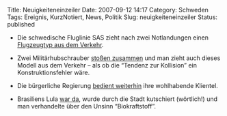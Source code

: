 Title: Neuigkeiteneinzeiler
Date: 2007-09-12 14:17
Category: Schweden
Tags: Ereignis, KurzNotiert, News, Politik
Slug: neuigkeiteneinzeiler
Status: published

-   Die schwedische Fluglinie SAS zieht nach zwei Notlandungen einen
    [Flugzeugtyp aus dem
    Verkehr](http://www.sr.se/cgi-bin/international/nyhetssidor/artikel.asp?nyheter=1&programid=2108&Artikel=1592780).
-   Zwei Militärhubschrauber [stoßen
    zusammen](http://www.sr.se/cgi-bin/international/nyhetssidor/artikel.asp?nyheter=1&programid=2108&Artikel=1592716)
    und man zieht auch dieses Modell aus dem Verkehr – als ob die
    “Tendenz zur Kollision” ein Konstruktionsfehler wäre.
-   Die bürgerliche Regierung [bedient
    weiterhin](http://www.sr.se/cgi-bin/international/nyhetssidor/artikel.asp?nyheter=1&programid=2108&Artikel=1592813)
    ihre wohlhabende Klientel.

-   Brasiliens Lula [war
    da](http://www.sr.se/cgi-bin/international/nyhetssidor/artikel.asp?nyheter=1&programid=2108&Artikel=1591391),
    wurde durch die Stadt kutschiert (wörtlich!) und man verhandelte
    über den Unsinn “Biokraftstoff”.

